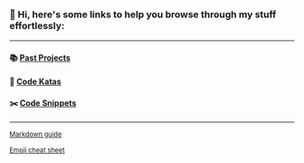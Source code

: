 ### 👋 Hi, here's some links to help you browse through my stuff effortlessly:
<hr/>
<!-- #### :seedling: [Current Project]() -->

#### :books: [Past Projects](past-projects.md)

#### :sushi: [Code Katas](./code-katas.md)

#### :scissors: [Code Snippets](https://github.com/kevinngth/snippets)

<!--
To-do list:
fill up past projects and code katas page
-->
<hr/>
<sup><a href="https://github.com/adam-p/markdown-here/wiki/markdown-cheatsheet">Markdown guide</a></sup>

<sup><a href="https://www.webfx.com/tools/emoji-cheat-sheet/">Emoji cheat sheet</a></sup>
  
